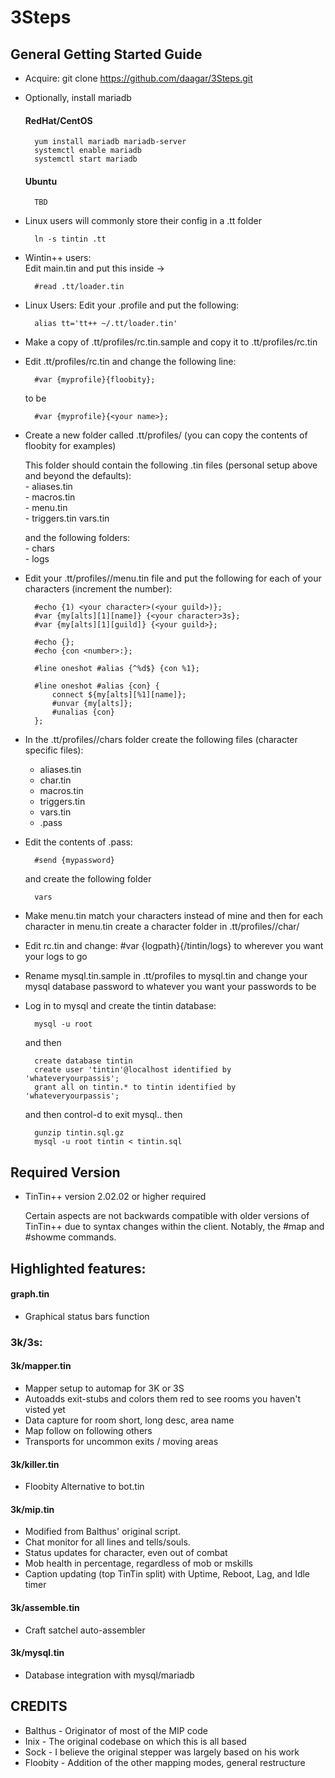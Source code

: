 # 3Steps

## General Getting Started Guide

* Acquire:
		git clone https://github.com/daagar/3Steps.git

* Optionally, install mariadb
	#### RedHat/CentOS
		yum install mariadb mariadb-server
		systemctl enable mariadb
		systemctl start mariadb

	#### Ubuntu
		TBD

* Linux users will commonly store their config in a .tt folder

		ln -s tintin .tt

* Wintin++ users:  
	Edit main.tin and put this inside ->

		#read .tt/loader.tin

* Linux Users:
	Edit your .profile and put the following:

		alias tt='tt++ ~/.tt/loader.tin'

* Make a copy of .tt/profiles/rc.tin.sample and copy it to .tt/profiles/rc.tin

* Edit .tt/profiles/rc.tin and change the following line:

		#var {myprofile}{floobity};
	to be
		
		#var {myprofile}{<your name>};

* Create a new folder called .tt/profiles/<your name>
(you can copy the contents of floobity for examples)

	This folder should contain the following .tin files (personal setup above and beyond the defaults):  
 			- aliases.tin  
 			- macros.tin  
 			- menu.tin  
 			- triggers.tin  vars.tin

	and the following folders:  
 		- chars  
 		- logs

* Edit your .tt/profiles/<your name>/menu.tin file and put the following for each of your characters (increment the number):

		#echo {1) <your character>(<your guild>)};
		#var {my[alts][1][name]} {<your character>3s};
		#var {my[alts][1][guild]} {<your guild>};

		#echo {};
		#echo {con <number>:};

		#line oneshot #alias {^%d$} {con %1};

		#line oneshot #alias {con} {
			connect ${my[alts][%1][name]};
			#unvar {my[alts]};
			#unalias {con}
		};

* In the .tt/profiles/<your name>/chars folder create the following files (character specific files):  
 	- aliases.tin  
 	- char.tin  
 	- macros.tin  
 	- triggers.tin  
 	- vars.tin 
 	- .pass

* Edit the contents of .pass:

		#send {mypassword}


	and create the following folder

		vars

* Make menu.tin match your characters instead of mine and then for each character in menu.tin create a character folder in .tt/profiles/<your name>/char/<charname>

* Edit rc.tin and change: 
		#var {logpath}{/tintin/logs}
 	to wherever you want your logs to go

* Rename mysql.tin.sample in .tt/profiles to mysql.tin and change your mysql database password to whatever you want your passwords to be

* Log in to mysql and create the tintin database:

		mysql -u root

 	and then 

		create database tintin
		create user 'tintin'@localhost identified by 'whateveryourpassis'; 
		grant all on tintin.* to tintin identified by 'whateveryourpassis';

	and then control-d
 	to exit mysql.. then 

		gunzip tintin.sql.gz
		mysql -u root tintin < tintin.sql

## Required Version
* TinTin++ version 2.02.02 or higher required

    Certain aspects are not backwards compatible with older versions of TinTin++ due to syntax changes within the client.  Notably, the #map and #showme commands.

## Highlighted features:

#### graph.tin
* Graphical status bars function

### 3k/3s:
#### 3k/mapper.tin
* Mapper setup to automap for 3K or 3S  
* Autoadds exit-stubs and colors them red to see rooms you haven't visted yet  
* Data capture for room short, long desc, area name  
* Map follow on following others  
* Transports for uncommon exits / moving areas  

#### 3k/killer.tin
* Floobity Alternative to bot.tin
		  
#### 3k/mip.tin
* Modified from Balthus' original script.
* Chat monitor for all lines and tells/souls.
* Status updates for character, even out of combat
* Mob health in percentage, regardless of mob or mskills
* Caption updating (top TinTin split) with Uptime, Reboot, Lag, and Idle timer

#### 3k/assemble.tin
* Craft satchel auto-assembler

#### 3k/mysql.tin
* Database integration with mysql/mariadb

## CREDITS
* Balthus - Originator of most of the MIP code
* Inix - The original codebase on which this is all based
* Sock - I believe the original stepper was largely based on his work
* Floobity - Addition of the other mapping modes, general restructure